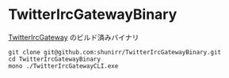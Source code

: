 TwitterIrcGatewayBinary
=======================

[TwitterIrcGateway](https://github.com/shunirr/TwitterIrcGateway) のビルド済みバイナリ

```
git clone git@github.com:shunirr/TwitterIrcGatewayBinary.git
cd TwitterIrcGatewayBinary
mono ./TwitterIrcGatewayCLI.exe
```

